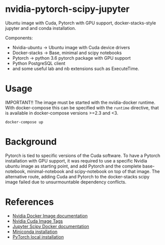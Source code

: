 # nvidia-pytorch-scipy-jupyter

Ubuntu image with Cuda, Pytorch with GPU support, docker-stacks-style
jupyter and and conda installation.

Components:

* Nvidia-ubuntu -> Ubuntu image with Cuda device drivers
* Docker-stacks -> Base, minimal and scipy notebooks
* Pytorch -> python 3.6 pytorch package with GPU support
* Python PostgreSQL client
* and some useful lab and nb extensions such as ExecuteTime.

# Usage

IMPORTANT!! The image must be started with the nvidia-docker runtime. With
docker-compose this can be specified with the `runtime` directive, that is
available in docker-compose versions >=2.3 and <3.

    docker-compose up

# Background

Pytorch is tied to specific versions of the Cuda software. To have a Pytorch installation
with GPU support, it was required to use a specific Nvidia ubuntu image as starting point,
and add Pytorch and the complete base-notebook, minimal-notebook and scipy-notebook on top
of that image.
The alternative route, adding Cuda and Pytorch to the docker-stacks scipy image failed due to
unsurmountable dependency conflicts.

# References

 * [Nvidia Docker Image documentation](https://github.com/NVIDIA/nvidia-docker/wiki)
 * [Nvidia Cuda Image Tags](https://hub.docker.com/r/nvidia/cuda/tags)
 * [Jupyter Scipy Docker documentation](https://github.com/jupyter/docker-stacks/tree/master/scipy-notebook)
 * [Miniconda installation](https://docs.conda.io/en/latest/miniconda.html)
 * [PyTorch local installation](https://pytorch.org/get-started/locally/)
